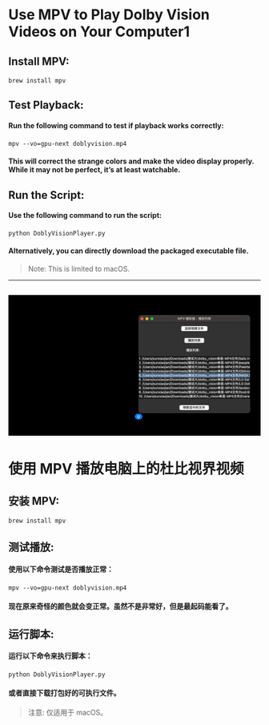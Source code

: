 # Use MPV to Play Dolby Vision Videos on Your Computer1
## Install MPV:
```
brew install mpv
```
## Test Playback:
#### Run the following command to test if playback works correctly:
```
mpv --vo=gpu-next doblyvision.mp4
```
#### This will correct the strange colors and make the video display properly. While it may not be perfect, it’s at least watchable.
## Run the Script:
#### Use the following command to run the script:
```
python DoblyVisionPlayer.py
```
#### Alternatively, you can directly download the packaged executable file.
> Note: This is limited to macOS.
---
![pic](https://github.com/linlinsunny/Dobly-Vision-Player/blob/main/image.png)
---
# 使用 MPV 播放电脑上的杜比视界视频
## 安装 MPV:
```
brew install mpv
```
## 测试播放:
#### 使用以下命令测试是否播放正常：
```
mpv --vo=gpu-next doblyvision.mp4
```
#### 现在原来奇怪的颜色就会变正常。虽然不是非常好，但是最起码能看了。
## 运行脚本:
#### 运行以下命令来执行脚本：
```
python DoblyVisionPlayer.py
```
#### 或者直接下载打包好的可执行文件。
> 注意: 仅适用于 macOS。
